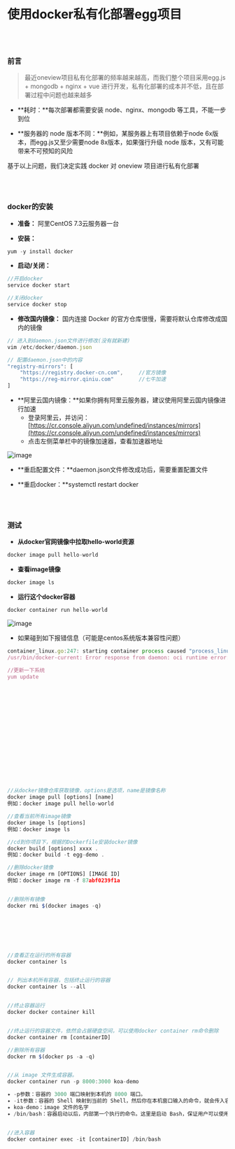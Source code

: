 # 使用docker私有化部署egg项目

</br>
</br>

### 前言
> 最近oneview项目私有化部署的频率越来越高，而我们整个项目采用egg.js + mongodb + nginx + vue 进行开发，私有化部署的成本并不低，且在部署过程中问题也越来越多

- **耗时：**每次部署都需要安装 node、nginx、mongodb 等工具，不能一步到位
 
- **服务器的 node 版本不同：**例如，某服务器上有项目依赖于node 6x版本，而egg.js又至少需要node 8x版本，如果强行升级 node 版本，又有可能带来不可预知的风险

基于以上问题，我们决定实践 docker 对 oneview 项目进行私有化部署

</br>
</br>



### docker的安装

- **准备：** 阿里CentOS 7.3云服务器一台

- **安装：** 

```javascript
yum -y install docker
```

- **启动/关闭：**

```javascript
//开启docker
service docker start

//关闭docker
service docker stop
```

- **修改国内镜像：** 国内连接 Docker 的官方仓库很慢，需要将默认仓库修改成国内的镜像

```javascript
// 进入到daemon.json文件进行修改(没有就新建)
vim /etc/docker/daemon.json

// 配置daemon.json中的内容
"registry-mirrors": [
    "https://registry.docker-cn.com",     //官方镜像
    "https://reg-mirror.qiniu.com"        //七牛加速
]
```

- **阿里云国内镜像：**如果你拥有阿里云服务器，建议使用阿里云国内镜像进行加速
	- 登录阿里云，并访问：[https://cr.console.aliyun.com/undefined/instances/mirrors](https://cr.console.aliyun.com/undefined/instances/mirrors)
	- 点击左侧菜单栏中的镜像加速器，查看加速器地址

![image](http://localhost/img/docker-egg-1.png)

- **重启配置文件：**daemon.json文件修改成功后，需要重置配置文件

- **重启docker：**systemctl restart docker

</br>
</br>


### 测试

- **从docker官网镜像中拉取hello-world资源**

```javascript
docker image pull hello-world
```

- **查看image镜像**

```javascript
docker image ls
```

- **运行这个docker容器**

```javascript
docker container run hello-world
```

![image](http://localhost/img/docker-egg-2.png)

- 如果碰到如下报错信息（可能是centos系统版本兼容性问题）
 
```javascript
container_linux.go:247: starting container process caused "process_linux.go:258: applying cgroup configuration for process caused \"Cannot set property TasksAccounting, or unknown property.\""
/usr/bin/docker-current: Error response from daemon: oci runtime error: container_linux.go:247: starting container process caused "process_linux.go:258: applying cgroup configuration for process caused \"Cannot set property TasksAccounting, or unknown property.\"".

//更新一下系统
yum update
```
</br>
</br>







</br>
</br>
</br>
</br>
</br>
</br>
</br>
</br>
</br>
</br>

```javascript

//从docker镜像仓库获取镜像，options是选项，name是镜像名称
docker image pull [options] [name]
例如：docker image pull hello-world

//查看当前所有image镜像
docker image ls [options]
例如：docker image ls

//cd到你项目下，根据的Dockerfile安装docker镜像
docker build [options] xxxx .
例如：docker build -t egg-demo .

//删除docker镜像
docker image rm [OPTIONS] [IMAGE ID]
例如：docker image rm -f 87abf0239f1a


//删除所有镜像
docker rmi $(docker images -q)







//查看正在运行的所有容器
docker container ls


// 列出本机所有容器，包括终止运行的容器
docker container ls --all


//终止容器运行
docker docker container kill


//终止运行的容器文件，依然会占据硬盘空间，可以使用docker container rm命令删除
docker container rm [containerID]

//删除所有容器
docker rm $(docker ps -a -q)


//从 image 文件生成容器。
docker container run -p 8000:3000 koa-demo

✦ -p参数：容器的 3000 端口映射到本机的 8000 端口。
✦ -it参数：容器的 Shell 映射到当前的 Shell，然后你在本机窗口输入的命令，就会传入容器。
✦ koa-demo：image 文件的名字
✦ /bin/bash：容器启动以后，内部第一个执行的命令。这里是启动 Bash，保证用户可以使用 Shell。


//进入容器
docker container exec -it [containerID] /bin/bash
```




